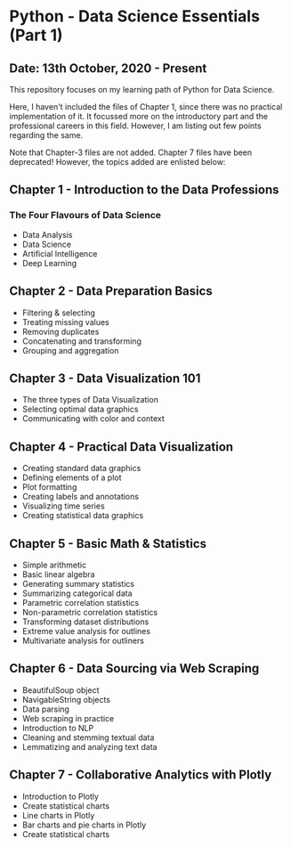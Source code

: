# Python - Data Science Essentials (Part 1)
## Date: 13th October, 2020 - Present

This repository focuses on my learning path of Python for Data Science. 

Here, I haven't included the files of Chapter 1, since there was no practical implementation of it. It focussed more on the introductory part and the professional careers in this field.
However, I am listing out few points regarding the same.

Note that Chapter-3 files are not added. Chapter 7 files have been deprecated! However, the topics added are enlisted below:

## Chapter 1 - Introduction to the Data Professions

### The Four Flavours of Data Science
- Data Analysis
- Data Science
- Artificial Intelligence
- Deep Learning

## Chapter 2 - Data Preparation Basics
- Filtering & selecting
- Treating missing values
- Removing duplicates
- Concatenating and transforming
- Grouping and aggregation

## Chapter 3 - Data Visualization 101
- The three types of Data Visualization
- Selecting optimal data graphics
- Communicating with color and context

## Chapter 4 - Practical Data Visualization
- Creating standard data graphics
- Defining elements of a plot
- Plot formatting
- Creating labels and annotations
- Visualizing time series
- Creating statistical data graphics

## Chapter 5 - Basic Math & Statistics
- Simple arithmetic
- Basic linear algebra
- Generating summary statistics
- Summarizing categorical data
- Parametric correlation statistics
- Non-parametric correlation statistics
- Transforming dataset distributions
- Extreme value analysis for outlines
- Multivariate analysis for outliners

## Chapter 6 - Data Sourcing via Web Scraping
- BeautifulSoup object
- NavigableString objects
- Data parsing
- Web scraping in practice
- Introduction to NLP
- Cleaning and stemming textual data
- Lemmatizing and analyzing text data

## Chapter 7 - Collaborative Analytics with Plotly
- Introduction to Plotly
- Create statistical charts
- Line charts in Plotly
- Bar charts and pie charts in Plotly
- Create statistical charts



